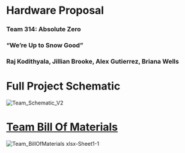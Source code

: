 # Hardware Proposal

### Team 314: Absolute Zero

### “We’re Up to Snow Good”

### Raj Kodithyala, Jillian Brooke, Alex Gutierrez, Briana Wells

# Full Project Schematic
![Team_Schematic_V2](https://github.com/Abs0lute-Zer0/AbsoluteZero.github.io/assets/156858888/b808d0aa-403a-4b6d-8808-dff269cd83dd)

# [Team Bill Of Materials](https://docs.google.com/spreadsheets/d/1tEgSocMg7p1WsBFgXyOm4MPM_7w9kUdD/edit?usp=sharing&ouid=118237344388299811111&rtpof=true&sd=true) 
![Team_BillOfMaterials xlsx-Sheet1-1](https://github.com/Abs0lute-Zer0/AbsoluteZero.github.io/assets/135275139/3e3da93b-bb45-497c-af5e-22185401c795)
